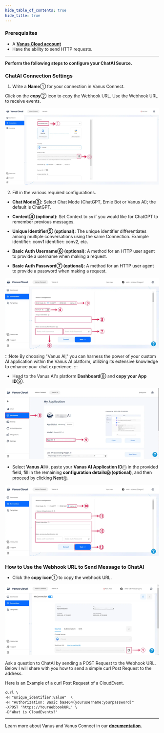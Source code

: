 ```yaml
--- 
hide_table_of_contents: true
hide_title: true
---
```


### Prerequisites

- A [**Vanus Cloud account**](https://cloud.vanus.ai)
- Have the ability to send HTTP requests.

---

**Perform the following steps to configure your ChatAI Source.**

### ChatAI Connection Settings

1. Write a **Name**① for your connection in Vanus Connect.

Click on the **copy**② icon to copy the Webhook URL. Use the Webhook URL to receive events.

![chatai-source-1](images/chatai-source-1.webp)

2. Fill in the various required configurations.

- **Chat Mode③:** Select Chat Mode (ChatGPT, Ernie Bot or Vanus AI); the default is ChatGPT.

- **Context④ (optional):** Set Context to `on` if you would like for ChatGPT to remember previous messages.

- **Unique Identifier⑤ (optional):** The unique identifier differentiates among multiple conversations using the same Connection. Example identifier: conv1 identifier: conv2, etc.

- **Basic Auth Username⑥ (optional):** A method for an HTTP user agent to provide a username when making a request.

- **Basic Auth Password⑦ (optional):** A method for an HTTP user agent to provide a password when making a request.

![chatai-source-2](images/chatai-source-2.webp)

:::Note
By choosing "Vanus AI," you can harness the power of your custom AI application within the Vanus AI platform, utilizing its extensive knowledge to enhance your chat experience.
:::

- Head to the Vanus AI's platform **Dashboard**⑧ and **copy your App ID**⑨.

![chatai-source-3](images/chatai-source-3.webp)

- Select **Vanus AI**⑩, paste your **Vanus AI Application ID**⑪ in the provided field, fill in the remaining **configuration details⑫ (optional)**, and then proceed by clicking **Next**⑬.

![chatai-source-4](images/chatai-source-4.webp)

### How to Use the Webhook URL to Send Message to ChatAI

- Click the **copy icon**① to copy the webhook URL.

![chatai-source-5](images/chatai-source-5.webp)

Ask a question to ChatAI by sending a POST Request to the Webhook URL. Below I will share with you how to send a simple curl Post Request to the address.

Here is an Example of a curl Post Request of a CloudEvent.
```shell
curl \
-H "unique_identifier:value"  \
-H "Authorization: Basic base64(yourusername:yourpassword)"
-XPOST 'https://YourWebbookURL' \
-D'What is CloudEvents?'
```

---

Learn more about Vanus and Vanus Connect in our [**documentation**](https://docs.vanus.ai).
